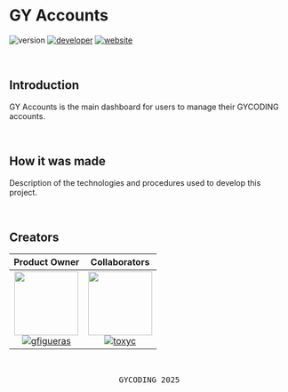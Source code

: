 # GY Accounts

![version](https://img.shields.io/badge/version-1.5.0-gold?style=for-the-badge)
[![developer](https://img.shields.io/badge/developed-GYCODING-B833FF?style=for-the-badge)](https://gycoding.com)
[![website](https://img.shields.io/badge/website-link-lightgrey?style=for-the-badge)](https://accounts.gycoding.com)

<br>

## Introduction

GY Accounts is the main dashboard for users to manage their GYCODING accounts.

<br>

## How it was made

Description of the technologies and procedures used to develop this project.

<br>

## Creators

|                                                                            Product Owner                                                                             |                                                                            Collaborators                                                                             |
| :------------------------------------------------------------------------------------------------------------------------------------------------------------------: | :------------------------------------------------------------------------------------------------------------------------------------------------------------------: |
| <img src="https://github.com/gy-gfigueras.png?size=115" width=115> <br> [![gfigueras](https://img.shields.io/badge/gfigueras-B833FF?style=for-the-badge)](https://github.com/gy-gfigueras) | <img src="https://github.com/gy-toxyc.png?size=115" width=115> <br> [![toxyc](https://img.shields.io/badge/toxyc-yellow?style=for-the-badge)](https://github.com/gy-toxyc) |

<br>

<pre align="center">GYCODING 2025</pre>
